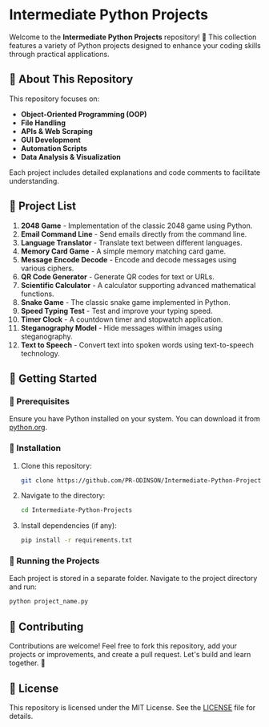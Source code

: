 # Intermediate Python Projects

Welcome to the **Intermediate Python Projects** repository! 🚀 This collection features a variety of Python projects designed to enhance your coding skills through practical applications.

## 📌 About This Repository

This repository focuses on:

- **Object-Oriented Programming (OOP)**
- **File Handling**
- **APIs & Web Scraping**
- **GUI Development**
- **Automation Scripts**
- **Data Analysis & Visualization**

Each project includes detailed explanations and code comments to facilitate understanding.

## 📂 Project List

1. **2048 Game** - Implementation of the classic 2048 game using Python.
2. **Email Command Line** - Send emails directly from the command line.
3. **Language Translator** - Translate text between different languages.
4. **Memory Card Game** - A simple memory matching card game.
5. **Message Encode Decode** - Encode and decode messages using various ciphers.
6. **QR Code Generator** - Generate QR codes for text or URLs.
7. **Scientific Calculator** - A calculator supporting advanced mathematical functions.
8. **Snake Game** - The classic snake game implemented in Python.
9. **Speed Typing Test** - Test and improve your typing speed.
10. **Timer Clock** - A countdown timer and stopwatch application.
11. **Steganography Model** - Hide messages within images using steganography.
12. **Text to Speech** - Convert text into spoken words using text-to-speech technology.

## 🚀 Getting Started

### 🔹 Prerequisites

Ensure you have Python installed on your system. You can download it from [python.org](https://www.python.org/).

### 🔹 Installation

1. Clone this repository:

   ```bash
   git clone https://github.com/PR-ODINSON/Intermediate-Python-Projects.git
   ```

2. Navigate to the directory:

   ```bash
   cd Intermediate-Python-Projects
   ```

3. Install dependencies (if any):

   ```bash
   pip install -r requirements.txt
   ```

### 🔹 Running the Projects

Each project is stored in a separate folder. Navigate to the project directory and run:

```bash
python project_name.py
```

## 🤝 Contributing

Contributions are welcome! Feel free to fork this repository, add your projects or improvements, and create a pull request. Let's build and learn together. 🚀

## 📜 License

This repository is licensed under the MIT License. See the [LICENSE](LICENSE) file for details.
